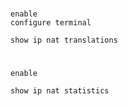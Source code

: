 
# 

```Cisco IOS
enable
configure terminal

show ip nat translations
```

#

```Cisco IOS
enable

show ip nat statistics
```

